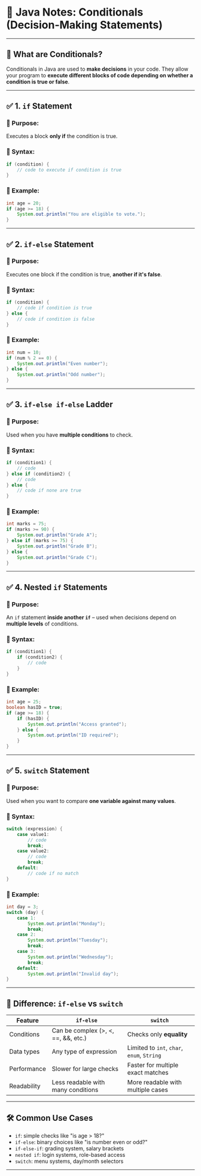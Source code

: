 # 📘 Java Notes: **Conditionals (Decision-Making Statements)**

---

## 🧠 What are Conditionals?

Conditionals in Java are used to **make decisions** in your code. They allow your program to **execute different blocks of code depending on whether a condition is true or false**.

---

## ✅ 1. `if` Statement

### 📌 Purpose:
Executes a block **only if** the condition is true.

### 📌 Syntax:
```java
if (condition) {
    // code to execute if condition is true
}
```

### 📌 Example:
```java
int age = 20;
if (age >= 18) {
    System.out.println("You are eligible to vote.");
}
```

---

## ✅ 2. `if-else` Statement

### 📌 Purpose:
Executes one block if the condition is true, **another if it's false**.

### 📌 Syntax:
```java
if (condition) {
    // code if condition is true
} else {
    // code if condition is false
}
```

### 📌 Example:
```java
int num = 10;
if (num % 2 == 0) {
    System.out.println("Even number");
} else {
    System.out.println("Odd number");
}
```

---

## ✅ 3. `if-else if-else` Ladder

### 📌 Purpose:
Used when you have **multiple conditions** to check.

### 📌 Syntax:
```java
if (condition1) {
    // code
} else if (condition2) {
    // code
} else {
    // code if none are true
}
```

### 📌 Example:
```java
int marks = 75;
if (marks >= 90) {
    System.out.println("Grade A");
} else if (marks >= 75) {
    System.out.println("Grade B");
} else {
    System.out.println("Grade C");
}
```

---

## ✅ 4. Nested `if` Statements

### 📌 Purpose:
An `if` statement **inside another `if`** – used when decisions depend on **multiple levels** of conditions.

### 📌 Syntax:
```java
if (condition1) {
    if (condition2) {
        // code
    }
}
```

### 📌 Example:
```java
int age = 25;
boolean hasID = true;
if (age >= 18) {
    if (hasID) {
        System.out.println("Access granted");
    } else {
        System.out.println("ID required");
    }
}
```

---

## ✅ 5. `switch` Statement

### 📌 Purpose:
Used when you want to compare **one variable against many values**.

### 📌 Syntax:
```java
switch (expression) {
    case value1:
        // code
        break;
    case value2:
        // code
        break;
    default:
        // code if no match
}
```

### 📌 Example:
```java
int day = 3;
switch (day) {
    case 1:
        System.out.println("Monday");
        break;
    case 2:
        System.out.println("Tuesday");
        break;
    case 3:
        System.out.println("Wednesday");
        break;
    default:
        System.out.println("Invalid day");
}
```

---

## 🔁 Difference: `if-else` vs `switch`

| Feature       | `if-else`                              | `switch`                         |
|---------------|----------------------------------------|----------------------------------|
| Conditions    | Can be complex (>, <, ==, &&, etc.)    | Checks only **equality**         |
| Data types    | Any type of expression                 | Limited to `int`, `char`, `enum`, `String` |
| Performance   | Slower for large checks                | Faster for multiple exact matches |
| Readability   | Less readable with many conditions     | More readable with multiple cases |

---

## 🛠 Common Use Cases

- `if`: simple checks like "is age > 18?"
- `if-else`: binary choices like "is number even or odd?"
- `if-else-if`: grading system, salary brackets
- `nested if`: login systems, role-based access
- `switch`: menu systems, day/month selectors

---
